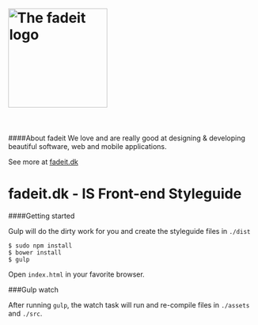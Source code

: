 <img src="http://fadeit.dk/src/assets/img/brand/fadeit_logo_full.svg" alt="The fadeit logo" style="width:200px;"/><br/><br/>
===================

####About fadeit
We love and are really good at designing &amp; developing beautiful software, web and mobile applications.

See more at [fadeit.dk](http://fadeit.dk/about)


fadeit.dk - IS Front-end Styleguide
===================


####Getting started

Gulp will do the dirty work for you and create the styleguide files in `./dist`
```
$ sudo npm install
$ bower install
$ gulp
```

Open `index.html` in your favorite browser.


###Gulp watch

After running `gulp`, the watch task will run and re-compile files in `./assets` and `./src`.
